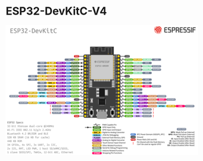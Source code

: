 # ESP32-DevKitC-V4
![esp32-devkitC-v4-pinout](https://github.com/AIZAZ588/ESP32-DevKitC-V4/blob/main/esp32-devkitC-v4-pinout.png)
